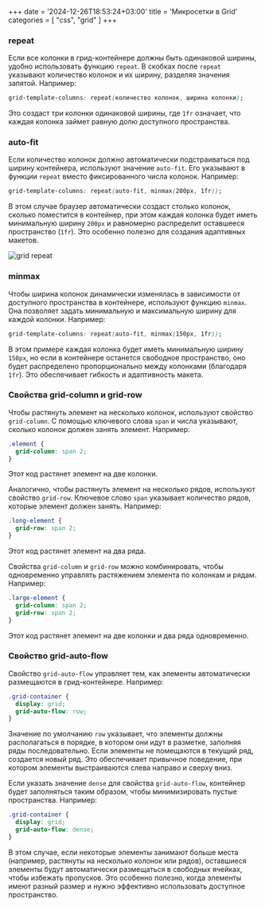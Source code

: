 +++
date = '2024-12-26T18:53:24+03:00'
title = 'Микросетки в Grid'
categories = [ "css", "grid" ]
+++

### repeat

Если все колонки в грид-контейнере должны быть одинаковой ширины, удобно использовать функцию `repeat`. В скобках после `repeat` указывают количество колонок и их ширину, разделяя значения запятой. Например:

```css
grid-template-columns: repeat(количество колонок, ширина колонки);
```

Это создаст три колонки одинаковой ширины, где `1fr` означает, что каждая колонка займет равную долю доступного пространства.

### auto-fit

Если количество колонок должно автоматически подстраиваться под ширину контейнера, используют значение `auto-fit`. Его указывают в функции `repeat` вместо фиксированного числа колонок. Например:

```css
grid-template-columns: repeat(auto-fit, minmax(200px, 1fr));
```

В этом случае браузер автоматически создаст столько колонок, сколько поместится в контейнер, при этом каждая колонка будет иметь минимальную ширину `200px` и равномерно распределит оставшееся пространство (`1fr`). Это особенно полезно для создания адаптивных макетов.

![grid repeat](/images/grid_repeat.png)

### minmax

Чтобы ширина колонок динамически изменялась в зависимости от доступного пространства в контейнере, используют функцию `minmax`. Она позволяет задать минимальную и максимальную ширину для каждой колонки. Например:

```css
grid-template-columns: repeat(auto-fit, minmax(150px, 1fr));
```

В этом примере каждая колонка будет иметь минимальную ширину `150px`, но если в контейнере останется свободное пространство, оно будет распределено пропорционально между колонками (благодаря `1fr`). Это обеспечивает гибкость и адаптивность макета.

### Свойства grid-column и grid-row

Чтобы растянуть элемент на несколько колонок, используют свойство `grid-column`. С помощью ключевого слова `span` и числа указывают, сколько колонок должен занять элемент. Например:

```css
.element {
  grid-column: span 2;
}
```

Этот код растянет элемент на две колонки.

Аналогично, чтобы растянуть элемент на несколько рядов, используют свойство `grid-row`. Ключевое слово `span` указывает количество рядов, которые элемент должен занять. Например:

```css
.long-element {
  grid-row: span 2;
}
```

Этот код растянет элемент на два ряда.

Свойства `grid-column` и `grid-row` можно комбинировать, чтобы одновременно управлять растяжением элемента по колонкам и рядам. Например:

```css
.large-element {
  grid-column: span 2;
  grid-row: span 2;
}
```

Этот код растянет элемент на две колонки и два ряда одновременно.

### Свойство grid-auto-flow

Свойство `grid-auto-flow` управляет тем, как элементы автоматически размещаются в грид-контейнере. Например:

```css
.grid-container {
  display: grid;
  grid-auto-flow: row;
}
```

Значение по умолчанию `row` указывает, что элементы должны располагаться в порядке, в котором они идут в разметке, заполняя ряды последовательно. Если элементы не помещаются в текущий ряд, создается новый ряд. Это обеспечивает привычное поведение, при котором элементы выстраиваются слева направо и сверху вниз.

Если указать значение `dense` для свойства `grid-auto-flow`, контейнер будет заполняться таким образом, чтобы минимизировать пустые пространства. Например:

```css
.grid-container {
  display: grid;
  grid-auto-flow: dense;
}
```

В этом случае, если некоторые элементы занимают больше места (например, растянуты на несколько колонок или рядов), оставшиеся элементы будут автоматически размещаться в свободных ячейках, чтобы избежать пропусков. Это особенно полезно, когда элементы имеют разный размер и нужно эффективно использовать доступное пространство.

